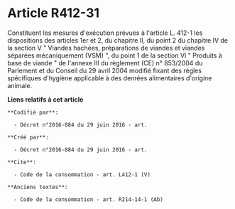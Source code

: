 # Article R412-31

Constituent les mesures d'exécution prévues à l'article L. 412-1 les dispositions des articles 1er et 2, du chapitre II, du
point 2 du chapitre IV de la section V " Viandes hachées, préparations de viandes et viandes séparées mécaniquement (VSM) ",
du point 1 de la section VI " Produits à base de viande " de l'annexe III du règlement (CE) n° 853/2004 du Parlement et du
Conseil du 29 avril 2004 modifié fixant des règles spécifiques d'hygiène applicable à des denrées alimentaires d'origine
animale.

**Liens relatifs à cet article**

	**Codifié par**:

	  - Décret n°2016-884 du 29 juin 2016 - art.

	**Créé par**:

	  - Décret n°2016-884 du 29 juin 2016 - art.

	**Cite**:

	  - Code de la consommation - art. L412-1 (V)

	**Anciens textes**:

	  - Code de la consommation - art. R214-14-1 (Ab)
